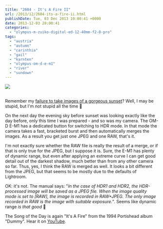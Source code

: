 ```yaml
---
title: "2604 - It's A Fire II"
url: /2013/12/2604-its-a-fire-ii.html
publishDate: Tue, 03 Dec 2013 19:00:41 +0000
date: 2013-12-03 20:00:41
categories: 
  - "olympus-m-zuiko-digital-ed-12-40mm-f2-8-pro"
tags: 
  - "austria"
  - "autumn"
  - "carinthia"
  - "gail"
  - "karnten"
  - "olympus-om-d-e-m1"
  - "river"
  - "sundown"
---
```

<div class="container">
<div class="center"><a target="_blank" href="https://d25zfm9zpd7gm5.cloudfront.net/1200x1200/2013/20131129_163132_lr.jpg"><img src="https://d25zfm9zpd7gm5.cloudfront.net/0600x0600/2013/20131129_163132_lr.jpg" /></a></div>
</div>
<br />

Remember my <a href="/2013/12/2602-new-star-in-the-sky.html" target="_blank">failure to take images of a gorgeous sunset</a>? Well, I may be stupid, but I'm not stupid all the time 🙂

On the next day the evening sky before sunset was looking exactly like the day before, only this time I was prepared - and so was my camera. The OM-D E-M1 has a dedicated button for switching to HDR mode. In that mode the camera takes a fast, bracketed burst and then automatically merges the images. As a result you get just one JPEG and one RAW, that's it. 

 I'm not exactly sure whether the RAW file is really the result of a merge, or if that is only true for the JPEG, but I suppose it is. Sure, the E-M1 has plenty of dynamic range, but even after applying an extreme curve I can get good detail out of the darkest shadow, much better than from any other camera so far. Thus, yes, I think the RAW is merged as well. It looks a bit different from the JPEG, but that seems to be mostly due to the defaults of Lightroom.

OK: it's not. The manual says: "<em>In the case of HDR1 and HDR2, the HDR-processed image will be saved as a JPEG file. When the image quality mode is set to [RAW], the image is recorded in RAW+JPEG. The only image recorded in RAW is the image with suitable exposure.</em>". Seems like dynamic range <em>is that good</em> 🙂

The Song of the Day is again "It's A Fire" from the 1994 Portishead album "Dummy". Hear it on <a href="http://www.youtube.com/watch?v=Hxd2-qmQix8" target="_blank">YouTube</a>.

